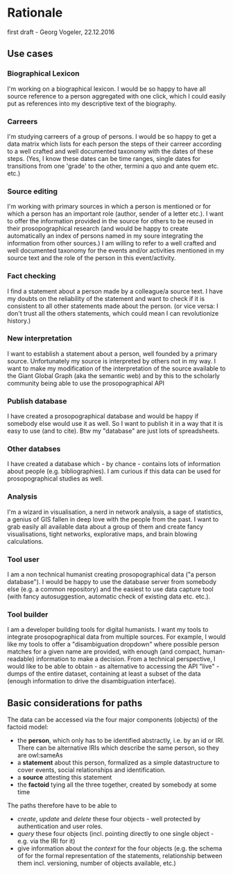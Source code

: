 # Rationale
first draft - Georg Vogeler, 22.12.2016

## Use cases
### Biographical Lexicon
I'm working on a biographical lexicon. I would be so happy to have all source reference to a person aggregated with one click, which I could easily put as references into my descriptive text of the biography.

### Carreers
I'm studying carreers of a group of persons. I would be so happy to get a data matrix which lists for each person the steps of their carreer according to a well crafted and well documented taxonomy with the dates of these steps. (Yes, I know these dates can be time ranges, single dates for transitions from one 'grade' to the other, termini a quo and ante quem etc. etc.)

### Source editing
I'm working with primary sources in which a person is mentioned or for which a person has an important role (author, sender of a letter etc.). I want to offer the information provided in the source for others to be reused in their prosopographical research (and would be happy to create automatically an index of persons named in my soure integrating the information from other sources.) I am willing to refer to a well crafted and well documented taxonomy for the events and/or activities mentioned in my source text and the role of the person in this event/activity.

### Fact checking
I find a statement about a person made by a colleague/a source text. I have my doubts on the reliability of the statement and want to check if it is consistent to all other statements made about the person. (or vice versa: I don't trust all the others statements, which could mean I can revolutionize history.)

### New interpretation
I want to establish a statement about a person, well founded by a primary source. Unfortunately my source is interpreted by others not in my way. I want to make my modification of the interpretation of the source available to the Giant Global Graph (aka the semantic web) and by this to the scholarly community being able to use the prosopographical API

### Publish database
I have created a prosopographical database and would be happy if somebody else would use it as well. So I want to publish it in a way that it is easy to use (and to cite). Btw my "database" are just lots of spreadsheets.

### Other databses
I have created a database which - by chance - contains lots of information about people (e.g. bibliographies). I am curious if this data can be used for prosopographical studies as well.

### Analysis
I'm a wizard in visualisation, a nerd in network analysis, a sage of statistics, a genius of GIS fallen in deep love with the people from the past. I want to grab easily all available data about a group of them and create fancy visualisations, tight networks, explorative maps, and brain blowing calculations.

### Tool user
I am a non technical humanist creating prosopographical data ("a person database"). I would be happy to use the database server from somebody else (e.g. a common repository) and the easiest to use data capture tool (with fancy autosuggestion, automatic check of existing data etc. etc.).

### Tool builder
I am a developer building tools for digital humanists. I want my tools to integrate prosopographical data from multiple sources. For example, I would like my tools to offer a "disambiguation dropdown" where possible person matches for a given name are provided, with enough (and compact, human-readable) information to make a decision. From a technical perspective, I would like to be able to obtain - as alternative to accessing the API "live" - dumps of the entire dataset, containing at least a subset of the data (enough information to drive the disambiguation interface).

## Basic considerations for paths
The data can be accessed via the four major components (objects) of the factoid model:

* the **person**, which only has to be identified abstractly, i.e. by an id or IRI. There can be alternative IRIs which describe the same person, so they are owl:sameAs
* a **statement** about this person, formalized as a simple datastructure to cover events, social relationships and identification. 
* a **source** attesting this statement
* the **factoid** tying all the three together, created by somebody at some time

The paths therefore have to be able to
* *create*, *update* and *delete* these four objects - well protected by authentication and user roles.
* *query* these four objects (incl. pointing directly to one single object - e.g. via the IRI for it)
* give information about the *context* for the four objects (e.g. the schema of for the formal representation of the statements, relationship between them incl. versioning, number of objects available, etc.)
